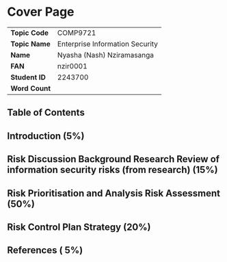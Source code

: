 # Cover Page

|                |                                 |
| -------------- | ------------------------------- |
| **Topic Code** | COMP9721                        |
| **Topic Name** | Enterprise Information Security |
| **Name**       | Nyasha (Nash) Nziramasanga      |
| **FAN**        | nzir0001                        |
| **Student ID** | 2243700                         |
| **Word Count** |                                 |

## Table of Contents

## Introduction (5%)

## Risk Discussion Background Research Review of information security risks (from research) (15%)

## Risk Prioritisation and Analysis Risk Assessment (50%)

## Risk Control Plan Strategy (20%)

## References ( 5%)
